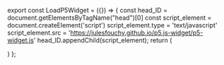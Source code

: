 export const LoadP5Widget = ({}) => {
    const head_ID = document.getElementsByTagName("head")[0]
    const script_element = document.createElement('script')
    script_element.type = 'text/javascript'
    script_element.src = 'https://julesfouchy.github.io/p5.js-widget/p5-widget.js'
    head_ID.appendChild(script_element);
    return (<div></div>)
};

<LoadP5Widget/>   